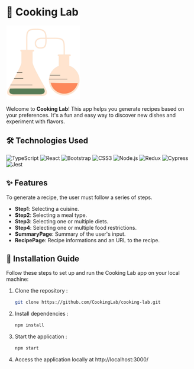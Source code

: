 # 🍳 Cooking Lab

<img src="public\cookingLabLogo1.png" alt="Cooking Lab Logo" width="200" height="200">

Welcome to **Cooking Lab**! This app helps you generate recipes based on your preferences. It's a fun and easy way to discover new dishes and experiment with flavors.

## 🛠 Technologies Used

![TypeScript](https://img.shields.io/badge/-TypeScript-007ACC?style=flat&logo=typescript&logoColor=white)
![React](https://img.shields.io/badge/-React-61DAFB?style=flat&logo=react&logoColor=white)
![Bootstrap](https://img.shields.io/badge/-Bootstrap-563D7C?style=flat&logo=bootstrap&logoColor=white)
![CSS3](https://img.shields.io/badge/-CSS3-1572B6?style=flat&logo=css3&logoColor=white)
![Node.js](https://img.shields.io/badge/-Node.js-339933?style=flat&logo=node.js&logoColor=white)
![Redux](https://img.shields.io/badge/-Redux-764ABC?style=flat&logo=redux&logoColor=white)
![Cypress](https://img.shields.io/badge/-Cypress-04C38E.svg)
![Jest](https://img.shields.io/badge/-Jest-C21325.svg)

## ✨ Features

To generate a recipe, the user must follow a series of steps.

- **Step1**: Selecting a cuisine.
- **Step2**: Selecting a meal type.
- **Step3**: Selecting one or multiple diets.
- **Step4**: Selecting one or multiple food restrictions.
- **SummaryPage**: Summary of the user's input.
- **RecipePage**: Recipe informations and an URL to the recipe.

## 🚀 Installation Guide

Follow these steps to set up and run the Cooking Lab app on your local machine:

1. Clone the repository :
    ```sh
    git clone https://github.com/CookingLab/cooking-lab.git
    ```
2. Install dependencies :
    ```sh
    npm install
    ```

3. Start the application :
    ```sh
    npm start
    ```

4. Access the application locally at http://localhost:3000/
